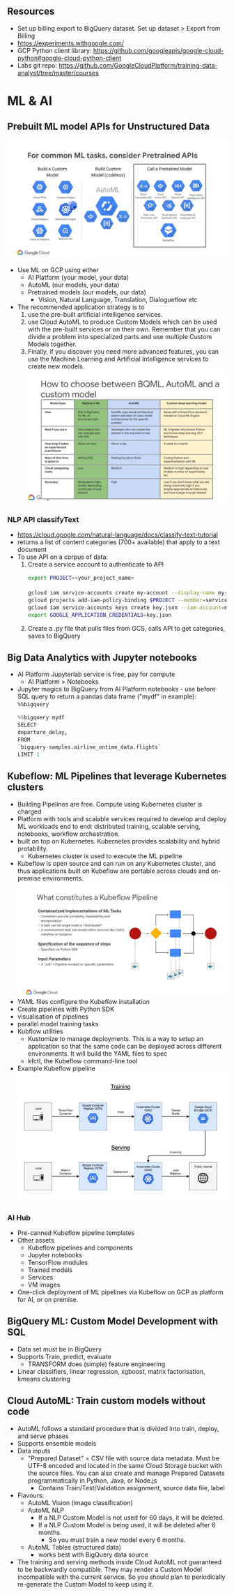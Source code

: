 ## Resources
* Set up billing export to BigQuery dataset. Set up dataset > Export from Billing
* https://experiments.withgoogle.com/
* GCP Python client library: https://github.com/googleapis/google-cloud-python#google-cloud-python-client
* Labs git repo: https://github.com/GoogleCloudPlatform/training-data-analyst/tree/master/courses

# ML & AI

## Prebuilt ML model APIs for Unstructured Data
!['gcpml.jpg](gcpml.jpg)

* Use ML on GCP using either
    * AI Platform (your model, your data)
    * AutoML (our models, your data)
    * Pretrained models (our models, our data)
        * Vision, Natural Language, Translation, Dialogueflow etc
* The recommended application strategy is to 
    1. use the pre-built artificial intelligence services. 
    2. use Cloud  AutoML to produce Custom Models which can be used with the pre-built services or on their own. Remember that you can divide a problem into specialized parts and use multiple Custom Models together. 
    3. Finally, if you discover you need more advanced features, you can use the Machine Learning and Artificial Intelligence services to create new models.        
    ![mltool.jpg](mltool.jpg)

### NLP API classifyText 
* https://cloud.google.com/natural-language/docs/classify-text-tutorial
* returns a list of content categories (700+ available) that apply to a text document
* To use API on a corpus of data:
    1. Create a service account to authenticate to API
        ```bash
        export PROJECT=<your_project_name>

        gcloud iam service-accounts create my-account --display-name my-account
        gcloud projects add-iam-policy-binding $PROJECT --member=serviceAccount:my-account@$PROJECT.iam.gserviceaccount.com --role=roles/bigquery.admin
        gcloud iam service-accounts keys create key.json --iam-account=my-account@$PROJECT.iam.gserviceaccount.com
        export GOOGLE_APPLICATION_CREDENTIALS=key.json
        ```
    2. Create a .py file that pulls files from GCS, calls API to get categories, saves to BigQuery

## Big Data Analytics with Jupyter notebooks
* AI Platform Jupyterlab service is free, pay for compute 
    * AI Platform > Notebooks
* Jupyter magics to BigQuery from AI Platform notebooks - use before SQL query to return a pandas data frame ("mydf" in example): `%%bigquery`
    ```python
    %%bigquery mydf
    SELECT
    departure_delay,
    FROM
    `bigquery-samples.airline_ontime_data.flights`
    LIMIT 1
    ```

## Kubeflow: ML Pipelines that leverage Kubernetes clusters
* Building Pipelines are free. Compute using Kubernetes cluster is charged
* Platform with tools and scalable services required to develop and deploy ML workloads end to end:  distributed training, scalable serving, notebooks, workflow orchestration.
* built on top on Kubernetes. Kubernetes provides scalability and hybrid protability.
    * Kubernetes cluster is used to execute the ML pipeline
* Kubeflow is open source and can run on any Kubernetes cluster, and thus applications built on Kubeflow are portable across clouds and on-premise environments.
![kubeflow.jpb](kubeflow.jpg)
* YAML files configure the Kubeflow installation
* Create pipelines with Python SDK
* visualisation of pipelines
* parallel model training tasks
* Kubflow utilities
    * Kustomize to manage deployments. This is a way to setup an application so that the same code can be deployed across different environments. It will build the YAML files to spec
    * kfctl, the Kubeflow command-line tool
* Example Kubeflow pipeline
    ![kubeflowpipeline.jpg](kubeflowpipeline.jpg)

### AI Hub
* Pre-canned Kubeflow pipeline templates
* Other assets
    * Kubeflow pipelines and components
    * Jupyter notebooks
    * TensorFlow modules
    * Trained models
    * Services
    * VM images
* One-click deployment of ML pipelines via Kubeflow on GCP as platform for AI, or on premise.

## BigQuery ML: Custom Model Development with SQL 
* Data set must be in BigQuery
* Supports Train, predict, evaluate
    * TRANSFORM does (simple) feature engineering
* Linear classifiers, linear regression, xgboost, matrix factorisation, kmeans clustering

## Cloud AutoML: Train custom models without code
* AutoML follows a standard procedure that is divided into train, deploy, and serve phases
* Supports ensemble models
* Data inputs
    * "Prepared Dataset" = CSV file with source data metadata. Must be UTF-8 encoded and located in the same Cloud Storage bucket with the source files. You can also create and manage Prepared Datasets programmatically in Python, Java, or Node.js
        * Contains Train/Test/Validation assignment, source data file, label
* Flavours:
    * AutoML Vision (image classification)
    * AutoML NLP
        * If a NLP Custom Model is not used for 60 days, it will be deleted.
        * If a NLP Custom Model is being used, it will be deleted after 6 months.
            * So you must train a new model every 6 months.
    * AutoML Tables (structured data)
        * works best with BigQuery data source
* The training and serving methods inside Cloud AutoML not guaranteed to be backwardly compatible. They may render a Custom Model incompatible with the current service. So you should plan to periodically re-generate the Custom Model to keep using it.        
  